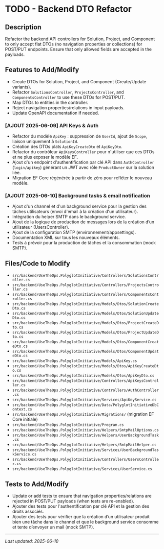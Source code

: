 # TODO - Backend DTO Refactor

## Description
Refactor the backend API controllers for Solution, Project, and Component to only accept flat DTOs (no navigation properties or collections) for POST/PUT endpoints. Ensure that only allowed fields are accepted in the payloads.

## Features to Add/Modify
- Create DTOs for Solution, Project, and Component (Create/Update variants).
- Refactor `SolutionsController`, `ProjectsController`, and `ComponentsController` to use these DTOs for POST/PUT.
- Map DTOs to entities in the controller.
- Reject navigation properties/relations in input payloads.
- Update OpenAPI documentation if needed.

### [AJOUT 2025-06-09] API Keys & Auth
- Refactor du modèle `ApiKey` : suppression de `UserId`, ajout de `Scope`, liaison uniquement à `SolutionId`.
- Création des DTOs plats `ApiKeyCreateDto` et `ApiKeyDto`.
- Refactor du contrôleur `ApiKeysController` pour n'utiliser que ces DTOs et ne plus exposer le modèle EF.
- Ajout d'un endpoint d'authentification par clé API dans `AuthController` (`login/apikey`) générant un JWT avec rôle `ProductOwner` sur la solution liée.
- Migration EF Core régénérée à partir de zéro pour refléter le nouveau modèle.

### [AJOUT 2025-06-10] Background tasks & email notification
- Ajout d'un channel et d'un background service pour la gestion des tâches utilisateurs (envoi d'email à la création d'un utilisateur).
- Intégration du helper SMTP dans le background service.
- Ajout de la logique de production de messages lors de la création d’un utilisateur (UsersController).
- Ajout de la configuration SMTP (environnement/appsettings).
- Documentation XML sur tous les nouveaux éléments.
- Tests à prévoir pour la production de tâches et la consommation (mock SMTP).

## Files/Code to Modify
- `src/backend/UseTheOps.PolyglotInitiative/Controllers/SolutionsController.cs`
- `src/backend/UseTheOps.PolyglotInitiative/Controllers/ProjectsController.cs`
- `src/backend/UseTheOps.PolyglotInitiative/Controllers/ComponentsController.cs`
- `src/backend/UseTheOps.PolyglotInitiative/Models/Dtos/SolutionCreateDto.cs`
- `src/backend/UseTheOps.PolyglotInitiative/Models/Dtos/SolutionUpdateDto.cs`
- `src/backend/UseTheOps.PolyglotInitiative/Models/Dtos/ProjectCreateDto.cs`
- `src/backend/UseTheOps.PolyglotInitiative/Models/Dtos/ProjectUpdateDto.cs`
- `src/backend/UseTheOps.PolyglotInitiative/Models/Dtos/ComponentCreateDto.cs`
- `src/backend/UseTheOps.PolyglotInitiative/Models/Dtos/ComponentUpdateDto.cs`
- `src/backend/UseTheOps.PolyglotInitiative/Models/ApiKey.cs`
- `src/backend/UseTheOps.PolyglotInitiative/Models/Dtos/ApiKeyCreateDto.cs`
- `src/backend/UseTheOps.PolyglotInitiative/Models/Dtos/ApiKeyDto.cs`
- `src/backend/UseTheOps.PolyglotInitiative/Controllers/ApiKeysController.cs`
- `src/backend/UseTheOps.PolyglotInitiative/Controllers/AuthController.cs`
- `src/backend/UseTheOps.PolyglotInitiative/Services/ApiKeyService.cs`
- `src/backend/UseTheOps.PolyglotInitiative/Data/PolyglotInitiativeDbContext.cs`
- `src/backend/UseTheOps.PolyglotInitiative/Migrations/` (migration EF Core initiale)
- `src/backend/UseTheOps.PolyglotInitiative/Program.cs`
- `src/backend/UseTheOps.PolyglotInitiative/Helpers/SmtpMailOptions.cs`
- `src/backend/UseTheOps.PolyglotInitiative/Helpers/UserBackgroundTask.cs`
- `src/backend/UseTheOps.PolyglotInitiative/Helpers/SmtpMailHelper.cs`
- `src/backend/UseTheOps.PolyglotInitiative/Services/UserBackgroundTaskService.cs`
- `src/backend/UseTheOps.PolyglotInitiative/Controllers/UsersController.cs`
- `src/backend/UseTheOps.PolyglotInitiative/Services/UserService.cs`

## Tests to Add/Modify
- Update or add tests to ensure that navigation properties/relations are rejected in POST/PUT payloads (when tests are re-enabled).
- Ajouter des tests pour l'authentification par clé API et la gestion des droits associés.
- Ajouter des tests pour vérifier que la création d’un utilisateur produit bien une tâche dans le channel et que le background service consomme et tente d’envoyer un mail (mock SMTP).

---
_Last updated: 2025-06-10_
